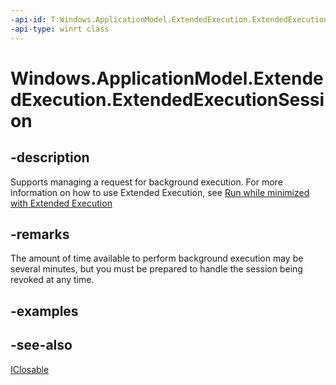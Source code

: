```yaml
---
-api-id: T:Windows.ApplicationModel.ExtendedExecution.ExtendedExecutionSession
-api-type: winrt class
---
```


<!-- Class syntax.
public class ExtendedExecutionSession : Windows.ApplicationModel.ExtendedExecution.IExtendedExecutionSession, Windows.Foundation.IClosable
-->

# Windows.ApplicationModel.ExtendedExecution.ExtendedExecutionSession

## -description
Supports managing a request for background execution. For more information on how to use Extended Execution, see [Run while minimized with Extended Execution](/windows/uwp/launch-resume/run-minimized-with-extended-execution)

## -remarks
The amount of time available to perform background execution may be several minutes, but you must be prepared to handle the session being revoked at any time.

## -examples

## -see-also
[IClosable](../windows.foundation/iclosable.md)
